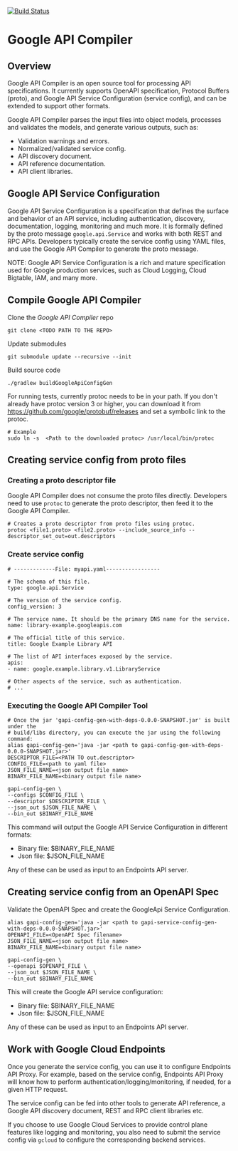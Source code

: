 [![Build Status](https://travis-ci.com/googleapis/tools-framework.svg?token=LXQXgsAejsD4JjMseuxD&branch=master)](https://travis-ci.com/googleapis/tools-framework)

# Google API Compiler

## Overview

Google API Compiler is an open source tool for processing API specifications.
It currently supports OpenAPI specification, Protocol Buffers (proto), and
Google API Service Configuration (service config), and can be extended to
support other formats.

Google API Compiler parses the input files into object models, processes and
validates the models, and generate various outputs, such as:

- Validation warnings and errors.
- Normalized/validated service config.
- API discovery document.
- API reference documentation.
- API client libraries.

## Google API Service Configuration

Google API Service Configuration is a specification that defines the surface and
behavior of an API service, including authentication, discovery, documentation,
logging, monitoring and much more. It is formally defined by the proto message
`google.api.Service` and works with both REST and RPC APIs. Developers typically
create the service config using YAML files, and use the Google API Compiler to
generate the proto message.

NOTE: Google API Service Configuration is a rich and mature specification used
for Google production services, such as Cloud Logging, Cloud Bigtable, IAM, and
many more.

## Compile Google API Compiler

Clone the _Google API Compiler_ repo
```
git clone <TODO PATH TO THE REPO>
```
Update submodules
```
git submodule update --recursive --init
```
Build source code
```
./gradlew buildGoogleApiConfigGen
```
For running tests, currently protoc needs to be in your path. If you don't
already have protoc version 3 or higher, you can download
it from https://github.com/google/protobuf/releases and set a symbolic link to
the protoc.
```
# Example
sudo ln -s  <Path to the downloaded protoc> /usr/local/bin/protoc
```


## Creating service config from proto files


### Creating a proto descriptor file

Google API Compiler does not consume the proto files directly. Developers need
to use `protoc` to generate the proto descriptor, then feed it to the Google
API Compiler.

```
# Creates a proto descriptor from proto files using protoc.
protoc <file1.proto> <file2.proto> --include_source_info --descriptor_set_out=out.descriptors
```

### Create service config

```
# -------------File: myapi.yaml-----------------

# The schema of this file.
type: google.api.Service

# The version of the service config.
config_version: 3

# The service name. It should be the primary DNS name for the service.
name: library-example.googleapis.com

# The official title of this service.
title: Google Example Library API

# The list of API interfaces exposed by the service.
apis:
- name: google.example.library.v1.LibraryService

# Other aspects of the service, such as authentication.
# ...
```

### Executing the Google API Compiler Tool

```
# Once the jar 'gapi-config-gen-with-deps-0.0.0-SNAPSHOT.jar' is built under the
# build/libs directory, you can execute the jar using the following command:
alias gapi-config-gen='java -jar <path to gapi-config-gen-with-deps-0.0.0-SNAPSHOT.jar>'
DESCRIPTOR_FILE=<PATH TO out.descriptor>
CONFIG_FILE=<path to yaml file>
JSON_FILE_NAME=<json output file name>
BINARY_FILE_NAME=<binary output file name>

gapi-config-gen \
--configs $CONFIG_FILE \
--descriptor $DESCRIPTOR_FILE \
--json_out $JSON_FILE_NAME \
--bin_out $BINARY_FILE_NAME
```

This command will output the Google API Service Configuration in different
formats:
- Binary file: $BINARY_FILE_NAME
- Json file: $JSON_FILE_NAME

Any of these can be used as input to an Endpoints API server.

## Creating service config from an OpenAPI Spec

Validate the OpenAPI Spec and create the GoogleApi Service Configuration.

```
alias gapi-config-gen='java -jar <path to gapi-service-config-gen-with-deps-0.0.0-SNAPSHOT.jar>'
OPENAPI_FILE=<OpenAPI Spec filename>
JSON_FILE_NAME=<json output file name>
BINARY_FILE_NAME=<binary output file name>

gapi-config-gen \
--openapi $OPENAPI_FILE \
--json_out $JSON_FILE_NAME \
--bin_out $BINARY_FILE_NAME
```

This will create the Google API service configuration:
- Binary file: $BINARY_FILE_NAME
- Json file: $JSON_FILE_NAME

Any of these can be used as input to an Endpoints API server.

## Work with Google Cloud Endpoints

Once you generate the service config, you can use it to configure Endpoints API
Proxy. For example, based on the service config, Endpoints API Proxy will know
how to perform authentication/logging/monitoring, if needed, for a given HTTP
request.

The service config can be fed into other tools to generate API reference,
a Google API discovery document, REST and RPC client libraries etc.

If you choose to use Google Cloud Services to provide control plane features
like logging and monitoring, you also need to submit the service config via
`gcloud` to configure the corresponding backend services.

